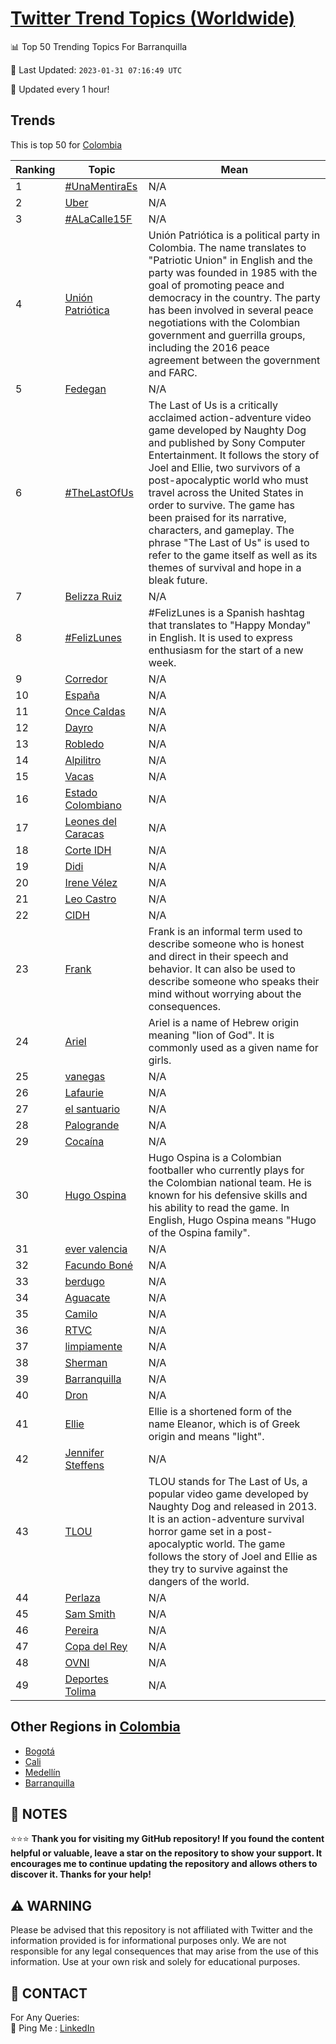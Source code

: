 [Twitter Trend Topics (Worldwide)](https://github.com/ErcinDedeoglu/Twitter-Trend-Topics)
==========


📊 Top 50 Trending Topics For Barranquilla

📆 Last Updated: `2023-01-31 07:16:49 UTC`

🔧 Updated every 1 hour!


## Trends

This is top 50 for [Colombia](</Colombia>)

| Ranking | Topic | Mean |
| ------- | ------------ | ------------ |
| 1 | [#UnaMentiraEs](http://twitter.com/search?q=%23UnaMentiraEs) | N/A |
| 2 | [Uber](http://twitter.com/search?q=Uber) | N/A |
| 3 | [#ALaCalle15F](http://twitter.com/search?q=%23ALaCalle15F) | N/A |
| 4 | [Unión Patriótica](http://twitter.com/search?q=Uni%c3%b3n+Patri%c3%b3tica) | Unión Patriótica is a political party in Colombia. The name translates to "Patriotic Union" in English and the party was founded in 1985 with the goal of promoting peace and democracy in the country. The party has been involved in several peace negotiations with the Colombian government and guerrilla groups, including the 2016 peace agreement between the government and FARC. |
| 5 | [Fedegan](http://twitter.com/search?q=Fedegan) | N/A |
| 6 | [#TheLastOfUs](http://twitter.com/search?q=%23TheLastOfUs) | The Last of Us is a critically acclaimed action-adventure video game developed by Naughty Dog and published by Sony Computer Entertainment. It follows the story of Joel and Ellie, two survivors of a post-apocalyptic world who must travel across the United States in order to survive. The game has been praised for its narrative, characters, and gameplay. The phrase "The Last of Us" is used to refer to the game itself as well as its themes of survival and hope in a bleak future. |
| 7 | [Belizza Ruiz](http://twitter.com/search?q=Belizza+Ruiz) | N/A |
| 8 | [#FelizLunes](http://twitter.com/search?q=%23FelizLunes) | #FelizLunes is a Spanish hashtag that translates to "Happy Monday" in English. It is used to express enthusiasm for the start of a new week. |
| 9 | [Corredor](http://twitter.com/search?q=Corredor) | N/A |
| 10 | [España](http://twitter.com/search?q=Espa%c3%b1a) | N/A |
| 11 | [Once Caldas](http://twitter.com/search?q=Once+Caldas) | N/A |
| 12 | [Dayro](http://twitter.com/search?q=Dayro) | N/A |
| 13 | [Robledo](http://twitter.com/search?q=Robledo) | N/A |
| 14 | [Alpilitro](http://twitter.com/search?q=Alpilitro) | N/A |
| 15 | [Vacas](http://twitter.com/search?q=Vacas) | N/A |
| 16 | [Estado Colombiano](http://twitter.com/search?q=Estado+Colombiano) | N/A |
| 17 | [Leones del Caracas](http://twitter.com/search?q=Leones+del+Caracas) | N/A |
| 18 | [Corte IDH](http://twitter.com/search?q=Corte+IDH) | N/A |
| 19 | [Didi](http://twitter.com/search?q=Didi) | N/A |
| 20 | [Irene Vélez](http://twitter.com/search?q=Irene+V%c3%a9lez) | N/A |
| 21 | [Leo Castro](http://twitter.com/search?q=Leo+Castro) | N/A |
| 22 | [CIDH](http://twitter.com/search?q=CIDH) | N/A |
| 23 | [Frank](http://twitter.com/search?q=Frank) | Frank is an informal term used to describe someone who is honest and direct in their speech and behavior. It can also be used to describe someone who speaks their mind without worrying about the consequences. |
| 24 | [Ariel](http://twitter.com/search?q=Ariel) | Ariel is a name of Hebrew origin meaning "lion of God". It is commonly used as a given name for girls. |
| 25 | [vanegas](http://twitter.com/search?q=vanegas) | N/A |
| 26 | [Lafaurie](http://twitter.com/search?q=Lafaurie) | N/A |
| 27 | [el santuario](http://twitter.com/search?q=el+santuario) | N/A |
| 28 | [Palogrande](http://twitter.com/search?q=Palogrande) | N/A |
| 29 | [Cocaína](http://twitter.com/search?q=Coca%c3%adna) | N/A |
| 30 | [Hugo Ospina](http://twitter.com/search?q=Hugo+Ospina) | Hugo Ospina is a Colombian footballer who currently plays for the Colombian national team. He is known for his defensive skills and his ability to read the game. In English, Hugo Ospina means "Hugo of the Ospina family". |
| 31 | [ever valencia](http://twitter.com/search?q=ever+valencia) | N/A |
| 32 | [Facundo Boné](http://twitter.com/search?q=Facundo+Bon%c3%a9) | N/A |
| 33 | [berdugo](http://twitter.com/search?q=berdugo) | N/A |
| 34 | [Aguacate](http://twitter.com/search?q=Aguacate) | N/A |
| 35 | [Camilo](http://twitter.com/search?q=Camilo) | N/A |
| 36 | [RTVC](http://twitter.com/search?q=RTVC) | N/A |
| 37 | [limpiamente](http://twitter.com/search?q=limpiamente) | N/A |
| 38 | [Sherman](http://twitter.com/search?q=Sherman) | N/A |
| 39 | [Barranquilla](http://twitter.com/search?q=Barranquilla) | N/A |
| 40 | [Dron](http://twitter.com/search?q=Dron) | N/A |
| 41 | [Ellie](http://twitter.com/search?q=Ellie) | Ellie is a shortened form of the name Eleanor, which is of Greek origin and means "light". |
| 42 | [Jennifer Steffens](http://twitter.com/search?q=Jennifer+Steffens) | N/A |
| 43 | [TLOU](http://twitter.com/search?q=TLOU) | TLOU stands for The Last of Us, a popular video game developed by Naughty Dog and released in 2013. It is an action-adventure survival horror game set in a post-apocalyptic world. The game follows the story of Joel and Ellie as they try to survive against the dangers of the world. |
| 44 | [Perlaza](http://twitter.com/search?q=Perlaza) | N/A |
| 45 | [Sam Smith](http://twitter.com/search?q=Sam+Smith) | N/A |
| 46 | [Pereira](http://twitter.com/search?q=Pereira) | N/A |
| 47 | [Copa del Rey](http://twitter.com/search?q=Copa+del+Rey) | N/A |
| 48 | [OVNI](http://twitter.com/search?q=OVNI) | N/A |
| 49 | [Deportes Tolima](http://twitter.com/search?q=Deportes+Tolima) | N/A |



## Other Regions in [Colombia](</Colombia>)

* [Bogotá](</Colombia/Bogotá.md>)
* [Cali](</Colombia/Cali.md>)
* [Medellín](</Colombia/Medellín.md>)
* [Barranquilla](</Colombia/Barranquilla.md>)



## 📝 NOTES

⭐⭐⭐ **Thank you for visiting my GitHub repository! If you found the content helpful or valuable, leave a star on the repository to show your support. It encourages me to continue updating the repository and allows others to discover it. Thanks for your help!**


## ⚠️ WARNING

Please be advised that this repository is not affiliated with Twitter and the information provided is for informational purposes only. We are not responsible for any legal consequences that may arise from the use of this information. Use at your own risk and solely for educational purposes.


## 📨 CONTACT

 For Any Queries:  
            🏓 Ping Me : [LinkedIn](https://www.linkedin.com/in/ercindedeoglu/)
